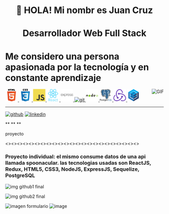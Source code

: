 <h1 align="center"> 👋 HOLA! Mi nombr es Juan Cruz</h1>
<h1 align="center">Desarrollador Web Full Stack</h1>
<h1>Me considero una persona apasionada por la tecnología y en constante aprendizaje</h1>

<img align="right" alt="GIF" src="https://media.giphy.com/media/836HiJc7pgzy8iNXCn/giphy.gif" />

<p align="left"> <a href="https://www.w3.org/html/" target="_blank"> <img src="https://raw.githubusercontent.com/devicons/devicon/master/icons/html5/html5-original-wordmark.svg" alt="html5" width="40" height="40"/> </a> <a href="https://www.w3schools.com/css/" target="_blank"> <img src="https://raw.githubusercontent.com/devicons/devicon/master/icons/css3/css3-original-wordmark.svg" alt="css3" width="40" height="40"/> </a> <a href="https://developer.mozilla.org/en-US/docs/Web/JavaScript" target="_blank"> <img src="https://raw.githubusercontent.com/devicons/devicon/master/icons/javascript/javascript-original.svg" alt="javascript" width="40" height="40"/> </a> <a href="https://reactjs.org/" target="_blank"> <img src="https://raw.githubusercontent.com/devicons/devicon/master/icons/react/react-original-wordmark.svg" alt="react" width="40" height="40"/> </a> <a href="https://expressjs.com" target="_blank"> <img src="https://raw.githubusercontent.com/devicons/devicon/master/icons/express/express-original-wordmark.svg" alt="express" width="40" height="40"/> </a> <a href="https://git-scm.com/" target="_blank"> <img src="https://www.vectorlogo.zone/logos/git-scm/git-scm-icon.svg" alt="git" width="40" height="40"/> </a> <a href="https://nodejs.org" target="_blank"> <img src="https://raw.githubusercontent.com/devicons/devicon/master/icons/nodejs/nodejs-original-wordmark.svg" alt="nodejs" width="40" height="40"/> </a> <a href="https://www.postgresql.org" target="_blank"> <img src="https://raw.githubusercontent.com/devicons/devicon/master/icons/postgresql/postgresql-original-wordmark.svg" alt="postgresql" width="40" height="40"/> </a> <a href="https://redux.js.org" target="_blank"> <img src="https://raw.githubusercontent.com/devicons/devicon/master/icons/redux/redux-original.svg" alt="redux" width="40" height="40"/> </a> <a href="https://sequelize.org/" target="_blank"> <img src="https://raw.githubusercontent.com/devicons/devicon/master/icons/sequelize/sequelize-original.svg" alt="sequelize" width="40" height="40"/> </a> </p>
<hr>

[<img src='https://cdn.jsdelivr.net/npm/simple-icons@3.0.1/icons/github.svg' alt='github' height='40'>](https://github.com/https://github.com/jcrnieto)  [<img src='https://cdn.jsdelivr.net/npm/simple-icons@3.0.1/icons/linkedin.svg' alt='linkedin' height='40'>](https://www.linkedin.com/in/www.linkedin.com/in/juan-cruz-nieto-developer/)  
  
 \*\* 
 \*\*
 \*\*

 <p align="left">proyecto</p>
 <><><><><><><><><><><><><><><><><><><><><><><>
<h3>Proyecto individual: el mismo consume datos de una api llamada spoonacular. las tecnologias usadas son ReactJS, Redux, HTML5, CSS3, NodeJS, ExpressJS, Sequelize, PostgreSQL </h3>


![img github1 final](https://user-images.githubusercontent.com/82995532/161473542-f19b7620-7e15-42f6-acb7-afba144e51fd.png)

![img github2 final](https://user-images.githubusercontent.com/82995532/161473553-fa3156cd-c386-4952-bae7-b47159f6b424.png)

![imagen formulario](https://user-images.githubusercontent.com/82995532/161473567-a323040e-6451-48e7-9fbd-6e0a01c084de.png)
![image](https://user-images.githubusercontent.com/82995532/201118159-b8a1042b-545c-4fbe-bbb7-8eab95cc2c72.png)


